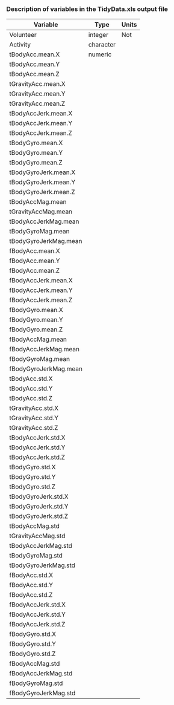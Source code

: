 ### Description of variables in the TidyData.xls output file

Variable | Type | Units
-------- | ----------- | -----
Volunteer | integer | Not 
Activity | character |
tBodyAcc.mean.X | numeric |
tBodyAcc.mean.Y |
tBodyAcc.mean.Z |
tGravityAcc.mean.X |
tGravityAcc.mean.Y |
tGravityAcc.mean.Z |
tBodyAccJerk.mean.X |
tBodyAccJerk.mean.Y |
tBodyAccJerk.mean.Z |
tBodyGyro.mean.X |
tBodyGyro.mean.Y |
tBodyGyro.mean.Z |
tBodyGyroJerk.mean.X |
tBodyGyroJerk.mean.Y |
tBodyGyroJerk.mean.Z |
tBodyAccMag.mean |
tGravityAccMag.mean |
tBodyAccJerkMag.mean |
tBodyGyroMag.mean |
tBodyGyroJerkMag.mean |
fBodyAcc.mean.X |
fBodyAcc.mean.Y |
fBodyAcc.mean.Z |
fBodyAccJerk.mean.X |
fBodyAccJerk.mean.Y |
fBodyAccJerk.mean.Z |
fBodyGyro.mean.X | 
fBodyGyro.mean.Y |
fBodyGyro.mean.Z |
fBodyAccMag.mean |
fBodyAccJerkMag.mean |
fBodyGyroMag.mean |
fBodyGyroJerkMag.mean |
tBodyAcc.std.X |
tBodyAcc.std.Y |
tBodyAcc.std.Z |
tGravityAcc.std.X |
tGravityAcc.std.Y |
tGravityAcc.std.Z |
tBodyAccJerk.std.X |
tBodyAccJerk.std.Y |
tBodyAccJerk.std.Z |
tBodyGyro.std.X |
tBodyGyro.std.Y |
tBodyGyro.std.Z |
tBodyGyroJerk.std.X |
tBodyGyroJerk.std.Y |
tBodyGyroJerk.std.Z |
tBodyAccMag.std |
tGravityAccMag.std |
tBodyAccJerkMag.std |
tBodyGyroMag.std |
tBodyGyroJerkMag.std |
fBodyAcc.std.X |
fBodyAcc.std.Y |
fBodyAcc.std.Z |
fBodyAccJerk.std.X |
fBodyAccJerk.std.Y |
fBodyAccJerk.std.Z |
fBodyGyro.std.X |
fBodyGyro.std.Y |
fBodyGyro.std.Z |
fBodyAccMag.std |
fBodyAccJerkMag.std |
fBodyGyroMag.std |
fBodyGyroJerkMag.std |

